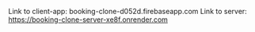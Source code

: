 Link to client-app: booking-clone-d052d.firebaseapp.com
Link to server: https://booking-clone-server-xe8f.onrender.com
